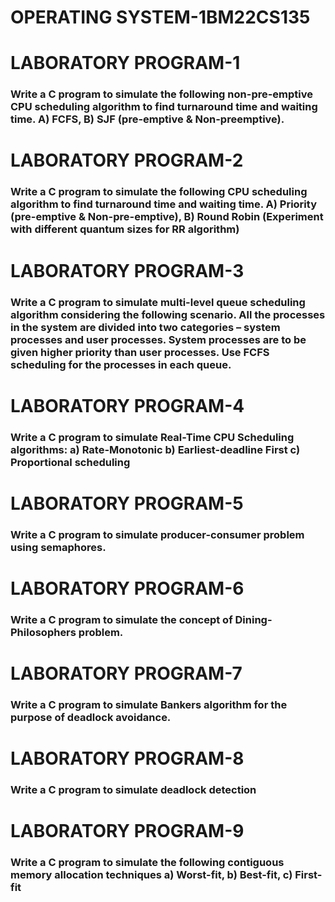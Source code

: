 # OPERATING SYSTEM-1BM22CS135
<h1>LABORATORY PROGRAM-1</h1>
<h3>Write a C program to simulate the following non-pre-emptive CPU scheduling algorithm to find turnaround time and waiting time.
A) FCFS, B) SJF (pre-emptive & Non-preemptive).</h3>
<h1>LABORATORY PROGRAM-2</h1>
<h3>Write a C program to simulate the following CPU scheduling algorithm to find turnaround time and waiting time.
A) Priority (pre-emptive & Non-pre-emptive), 
B) Round Robin (Experiment with different quantum sizes for RR algorithm)</h3>
<h1>LABORATORY PROGRAM-3</h1>
<h3>Write a C program to simulate multi-level queue scheduling algorithm considering the following scenario. All the processes in the system are divided into two categories – system processes and user processes. System processes are to be given higher priority than user processes. Use FCFS scheduling for the processes in each queue.</h3>
<h1>LABORATORY PROGRAM-4</h1>
<h3>Write a C program to simulate Real-Time CPU Scheduling algorithms:
a) Rate-Monotonic 
b) Earliest-deadline First
c) Proportional scheduling</h3>
<h1>LABORATORY PROGRAM-5</h1>
<h3>Write a C program to simulate producer-consumer problem using semaphores.</h3>
<h1>LABORATORY PROGRAM-6</h1>
<h3>Write a C program to simulate the concept of Dining-Philosophers problem.</h3>
<h1>LABORATORY PROGRAM-7</h1>
<h3>Write a C program to simulate Bankers algorithm for the purpose of deadlock avoidance.</h3>
<h1>LABORATORY PROGRAM-8</h1>
<h3>Write a C program to simulate deadlock detection</h3>
<h1>LABORATORY PROGRAM-9</h1>
<h3>Write a C program to simulate the following contiguous memory allocation techniques
a) Worst-fit, b) Best-fit, c) First-fit</h3>

